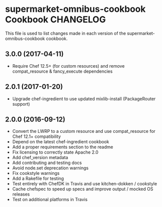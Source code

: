 # supermarket-omnibus-cookbook Cookbook CHANGELOG

This file is used to list changes made in each version of the supermarket-omnibus-cookbook cookbook.

## 3.0.0 (2017-04-11)

- Require Chef 12.5+ (for custom resources) and remove compat_resource &
  fancy_execute dependencies

## 2.0.1 (2017-01-20)

- Upgrade chef-ingredient to use updated mixlib-install (PackageRouter support)

## 2.0.0 (2016-09-12)

- Convert the LWRP to a custom resource and use compat_resource for Chef 12.1+ compatibility
- Depend on the latest chef-ingredient cookbook
- Add a proper requirements section to the readme
- Fix licensing to correctly state Apache 2.0
- Add chef_version metadata
- Add contributing and testing docs
- Avoid node.set deprecation warnings
- Fix cookstyle warnings
- Add a Rakefile for testing
- Test entirely with ChefDK in Travis and use kitchen-dokken / cookstyle
- Cache chefspec to speed up specs and improve output / mocked OS releases
- Test on additional platforms in Travis
